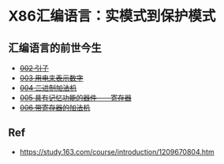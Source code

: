 # X86汇编语言：实模式到保护模式

## 汇编语言的前世今生

* ~~[002 引子](./002/)~~
* ~~[003 用电来表示数字](./003/)~~
* ~~[004 二进制加法机](./004/)~~
* ~~[005 具有记忆功能的器件——寄存器](./005/)~~
* ~~[006 带寄存器的加法机](./006/)~~

## Ref

* <https://study.163.com/course/introduction/1209670804.htm>